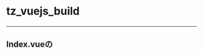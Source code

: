 ### 
# tz_vuejs_build
### 

---

## Index.vueの<script>部分での書き方とindex.htmlの<script>部分での書き方

には、いくつかの重要な違いがあります。これらの違いは、主にVueコンポーネントの仕組みと通常のJavaScriptファイルの違いから生じています。

# Index.vue の <script> 部分の書き方
```
<script>
export default {
  methods: {
    startColorChangeInterval() {
      clearInterval(this.intervalId);
      this.currentIndex = 0;
      this.intervalId = setInterval(this.changeColor, 1000);
    },
};
</script>
```
### 特徴:
```
Vueコンポーネント: このコードはVueコンポーネントの一部であり、Vueのオブジェクト構文を使用しています。dataメソッド、methodsオブジェクトなどが含まれています。
再活動データ: dataメソッドで返されるオブジェクト内の変数は、コンポーネントインスタンスごとに独立しています（this.intervalId、this.currentIndex）。
thisの利用: メソッド内でthisを使用して、インスタンスのデータプロパティや他のメソッドにアクセスします。
```
# index.html の <script> 部分の書き方
```
  <script>
    function startColorChangeInterval() {
      clearInterval(intervalId);
      currentIndex = 0;
      intervalId = setInterval(changeColor, 1000);
    }
  </script>

```
### 特徴:
```
グローバルスコープ: 変数intervalIdやcurrentIndexはグローバルスコープにあり、ページ全体で共有されます。
関数宣言: 通常のJavaScript関数として宣言されています（functionキーワード）。
thisの利用なし: グローバルスコープの変数に直接アクセスするため、thisは使用されていません。
```
### なぜ違うのか？
コンポーネントベース vs グローバルスコープ:
```
Index.vue: Vue.jsのコンポーネントシステムを使用しているため、データやメソッドはコンポーネントインスタンスに関連付けられています。これにより、データのカプセル化と再利用性が向上します。
index.html: 通常のHTMLファイルでは、スクリプトはグローバルスコープで実行されます。これは、小規模なスクリプトや単純なページには便利ですが、スコープの管理が難しくなることがあります。
```
### this の使用:
```
Index.vue: thisはVueコンポーネントのインスタンスを指し、コンポーネントのデータやメソッドにアクセスするために使用されます。
index.html: グローバルスコープのため、thisを使用する必要はなく、直接変数にアクセスします。
```
### 構造と可読性:
```
Index.vue: Vueコンポーネントは、HTML、JavaScript、CSSを1つのファイルにまとめて管理しやすくし、コードの可読性と再利用性を向上させます。
index.html: 通常のHTMLファイルは、スクリプトが他のHTMLやCSSから分離されているため、特定の部分を理解するためにファイル全体を確認する必要があります。
```
# まとめ
これらの違いは、Vue.jsのコンポーネントベースのアーキテクチャと、通常のJavaScriptファイルのグローバルスコープによる動作の違いに起因しています。Vue.jsを使用することで、データのカプセル化や再利用性が向上し、大規模なアプリケーションでも管理が容易になります。
